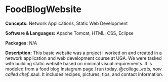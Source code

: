 # FoodBlogWebsite

**Concepts:** Network Applications, Static Web Development

**Software & Languages:** Apache Tomcat, HTML, CSS, Eclipse

**Packages:** N/A

**Description:** This basic website was a project I worked on and created in a network application and web development course at UGA. We were tasked with building static website based on minimal visual requirements. It is modeled from a food blog Instagram page I run today, @college._.eats, now called chef._.saul. It includes recipes, pictures, tips, and contact information.
